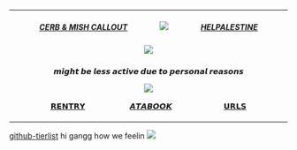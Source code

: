 ***
<h5 align="center">
  
[CERB & MISH CALLOUT](https://docs.google.com/document/d/1z4ZlR_uJhfT6QAgw-iDPfitZJCogg3m4H8ldjWhYBFU/edit?usp=sharing) ㅤㅤ ㅤㅤ<img src="https://ouija.crd.co/assets/images/gallery34/f7401742.gif?v=b7df7a50"/> ㅤㅤ ㅤㅤ[HELPALESTINE](https://arab.org/click-to-help/palestine/)



<h5 align="center">
  <img src="https://i.imgur.com/ZtwkyfA.png"/>
</h5>  
<h4 align="center">

𝙢𝙞𝙜𝙝𝙩 𝙗𝙚 𝙡𝙚𝙨𝙨 𝙖𝙘𝙩𝙞𝙫𝙚 𝙙𝙪𝙚 𝙩𝙤 𝙥𝙚𝙧𝙨𝙤𝙣𝙖𝙡 𝙧𝙚𝙖𝙨𝙤𝙣𝙨

<img src="https://64.media.tumblr.com/54c582171a45c00e36c5275497ae55ed/f68f283abcef9711-11/s75x75_c1/c4010e01c772c1c1602c3b45a3f62cab7ca2d0c1.gifv"/>

[𝗥𝗘𝗡𝗧𝗥𝗬](https://rentry.co/blackwater)ㅤㅤㅤㅤ ㅤㅤ[𝘼𝙏𝘼𝘽𝙊𝙊𝙆](https://ovrpheus.atabook.org/)ㅤㅤㅤㅤ ㅤㅤㅤ[𝗨𝗥𝗟𝗦](https://rentry.co/orphsurls)
</h4> 

***

[github-tierlist](https://rentry.co/github-tierlist) hi gangg how we feelin
<img src="https://i.imgur.com/bW8GCzE.jpeg"/> 






